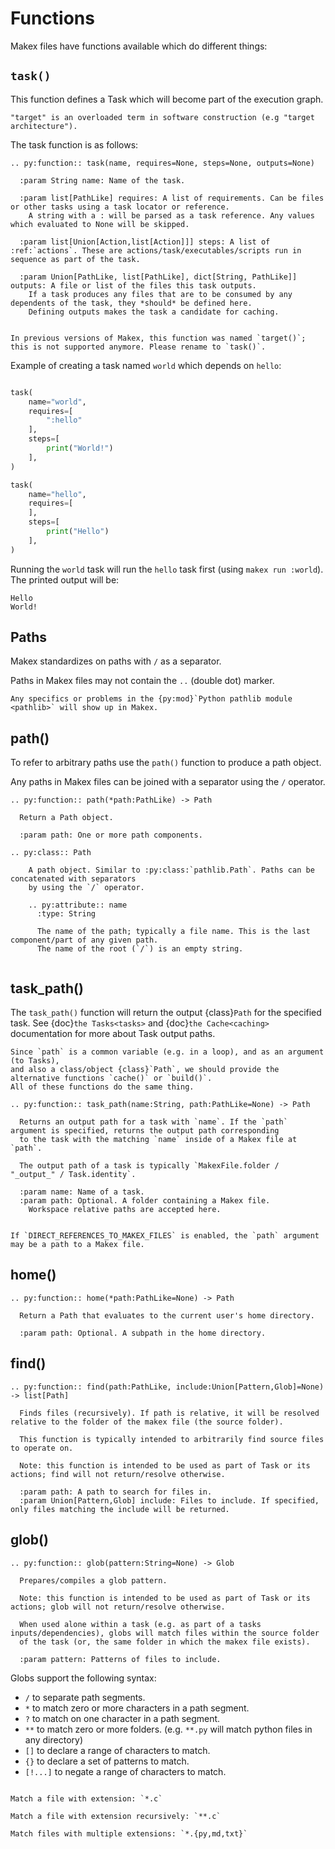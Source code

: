# Functions

Makex files have functions available which do different things:

## `task()`

This function defines a Task which will become part of the execution graph.

```{todo}
"target" is an overloaded term in software construction (e.g "target architecture").
```

The task function is as follows:

```{eval-rst}
.. py:function:: task(name, requires=None, steps=None, outputs=None)
  
  :param String name: Name of the task.
      
  :param list[PathLike] requires: A list of requirements. Can be files or other tasks using a task locator or reference.
    A string with a : will be parsed as a task reference. Any values which evaluated to None will be skipped.
  
  :param list[Union[Action,list[Action]]] steps: A list of :ref:`actions`. These are actions/task/executables/scripts run in sequence as part of the task.
  
  :param Union[PathLike, list[PathLike], dict[String, PathLike]] outputs: A file or list of the files this task outputs. 
    If a task produces any files that are to be consumed by any dependents of the task, they *should* be defined here. 
    Defining outputs makes the task a candidate for caching.
      
```

```{note}
In previous versions of Makex, this function was named `target()`; this is not supported anymore. Please rename to `task()`.
```

<!--
```{note}
This function is provided under the alias `Task()` as `task` may be a commonly used macro local variable/argument.
```


path=None,
:param list[PathLike] path: Path to the task's output directory.
This will be automatically generated by default. You may define a path shared between
tasks by assigning a variable with the :py:func:`path` function and passing the returned Path.
  .. note:: The `path` argument is deprecated and may be removed, or placed behind a flag. 
     It's absolutely unsafe.
-->

Example of creating a task named `world` which depends on `hello`:

```python

task(
    name="world",
    requires=[
        ":hello"
    ],
    steps=[
        print("World!")
    ],
)

task(
    name="hello",
    requires=[
    ],
    steps=[
        print("Hello")
    ],
)
```

Running the `world` task will run the `hello` task first (using `makex run :world`). The printed output will be:

```
Hello
World!
```


## Paths

Makex standardizes on paths with `/` as a separator.

Paths in Makex files may not contain the `..` (double dot) marker.

<!--
This shouldn't be a problem unless you are on Windows and doing something specific.

If you need a different seperator for a Path object use the {py:class}`WindowsPath` object.
-->

```{note}
Any specifics or problems in the {py:mod}`Python pathlib module <pathlib>` will show up in Makex.
```

## path()

To refer to arbitrary paths use the `path()` function to produce a path object.

Any paths in Makex files can be joined with a separator using the `/` operator.

```{eval-rst}
.. py:function:: path(*path:PathLike) -> Path
  
  Return a Path object.
  
  :param path: One or more path components.
```


```{eval-rst}
.. py:class:: Path

    A path object. Similar to :py:class:`pathlib.Path`. Paths can be concatenated with separators
    by using the `/` operator.
    
    .. py:attribute:: name
      :type: String
      
      The name of the path; typically a file name. This is the last component/part of any given path.
      The name of the root (`/`) is an empty string.
      
```
<!--
### WindowsPath()

```{eval-rst}
.. py:class:: WindowsPath

    A path object. Similar to :py:class:`pathlib.PureWindowsPath`.
```
-->

## task_path()

The `task_path()` function will return the output {class}`Path` for the specified task.
See {doc}`the Tasks<tasks>` and {doc}`the Cache<caching>` documentation for more about Task output paths.

```{todo}
Since `path` is a common variable (e.g. in a loop), and as an argument (to Tasks), 
and also a class/object {class}`Path`, we should provide the alternative functions `cache()` or `build()`. 
All of these functions do the same thing.
```


```{eval-rst}
.. py:function:: task_path(name:String, path:PathLike=None) -> Path
  
  Returns an output path for a task with `name`. If the `path` argument is specified, returns the output path corresponding
  to the task with the matching `name` inside of a Makex file at `path`.  
  
  The output path of a task is typically `MakexFile.folder / "_output_" / Task.identity`.
  
  :param name: Name of a task.
  :param path: Optional. A folder containing a Makex file.
    Workspace relative paths are accepted here.
    
```

```{note}
If `DIRECT_REFERENCES_TO_MAKEX_FILES` is enabled, the `path` argument may be a path to a Makex file.
```

## home()

```{eval-rst}
.. py:function:: home(*path:PathLike=None) -> Path
  
  Return a Path that evaluates to the current user's home directory.
  
  :param path: Optional. A subpath in the home directory.
```

## find()

```{eval-rst}
.. py:function:: find(path:PathLike, include:Union[Pattern,Glob]=None) -> list[Path]
  
  Finds files (recursively). If path is relative, it will be resolved relative to the folder of the makex file (the source folder).
  
  This function is typically intended to arbitrarily find source files to operate on.
  
  Note: this function is intended to be used as part of Task or its actions; find will not return/resolve otherwise.  
  
  :param path: A path to search for files in.
  :param Union[Pattern,Glob] include: Files to include. If specified, only files matching the include will be returned.
```

## glob()

```{eval-rst}
.. py:function:: glob(pattern:String=None) -> Glob
  
  Prepares/compiles a glob pattern.
  
  Note: this function is intended to be used as part of Task or its actions; glob will not return/resolve otherwise.  
  
  When used alone within a task (e.g. as part of a tasks inputs/dependencies), globs will match files within the source folder
  of the task (or, the same folder in which the makex file exists).
  
  :param pattern: Patterns of files to include.
```

Globs support the following syntax: 

- `/` to separate path segments.
- `*` to match zero or more characters in a path segment.
- `?` to match on one character in a path segment.
- `**` to match zero or more folders. (e.g. `**.py` will match python files in any directory)
- `[]` to declare a range of characters to match.
- `{}` to declare a set of patterns to match.
- `[!...]` to negate a range of characters to match.

```{tip}

Match a file with extension: `*.c`

Match a file with extension recursively: `**.c`

Match files with multiple extensions: `*.{py,md,txt}`
```
